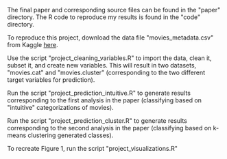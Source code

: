 The final paper and corresponding source files can be found in the "paper" directory. The R code to reproduce my results is found in the "code" directory.

To reproduce this project, download the data file "movies_metadata.csv" from Kaggle [here](https://www.kaggle.com/rounakbanik/the-movies-dataset#movies_metadata.csv).

Use the script "project_cleaning_variables.R" to import the data, clean it, subset it, and create new variables. This will result in two datasets, "movies.cat" and "movies.cluster" (corresponding to the two different target variables for prediction).

Run the script "project_prediction_intuitive.R" to generate results corresponding to the first analysis in the paper (classifying based on "intuitive" categorizations of movies).

Run the script "project_prediction_cluster.R" to generate results corresponding to the second analysis in the paper (classifying based on k-means clustering generated classes).

To recreate Figure 1, run the script "project_visualizations.R"
